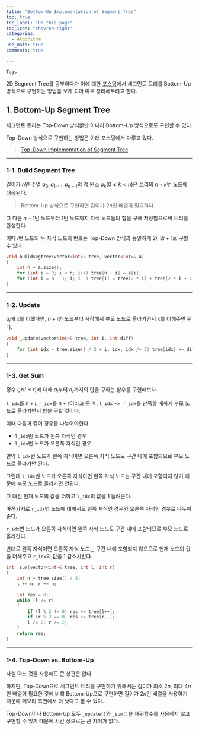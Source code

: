```yaml
---
title: "Bottom-Up Implementation of Segment Tree"
toc: true
toc_label: "On this page"
toc_icon: "chevron-right"
categories:
  - Algorithm
use_math: true
comments: true

---
```


`Tags`

2D Segment Tree를 공부하다가 이에 대한 [포스팅](http://www.secmem.org/blog/2019/11/15/2D-segment-tree/)에서 세그먼트 트리를 Bottom-Up 방식으로 구현하는 방법을 보게 되어 따로 정리해두려고 한다.

## 1. Bottom-Up Segment Tree

세그먼트 트리는 Top-Down 방식뿐만 아니라 Bottom-Up 방식으로도 구현할 수 있다.

Top-Down 방식으로 구현하는 방법은 아래 포스팅에서 다루고 있다.

> [Top-Down Implementation of Segment Tree](https://damo1924.github.io/algorithm/SegmentTree/#2-segment-tree-implementation)

---

### 1-1. Build Segment Tree

길이가 $n$인 수열 $a_0, a_1, \dots, a_{n - 1}$의 각 원소 $a_k$($0 \leq k < n$)은 트리의 $n + k$번 노드에 대응된다.

> Bottom-Up 방식으로 구현하면 길이가 $2n$인 배열이 필요하다.

그 다음 $n - 1$번 노드부터 $1$번 노드까지 자식 노드들의 합을 구해 저장함으로써 트리를 완성한다.

이때 $i$번 노드의 두 자식 노드의 번호는 Top-Down 방식과 동일하게 $2i$, $2i + 1$로 구할 수 있다.

```cpp
void buildSegtree(vector<int>& tree, vector<int>& a)
{
    int n = a.size();
    for (int i = 0; i < n; i++) tree[n + i] = a[i];
    for (int i = n - 1; i; i--) tree[i] = tree[2 * i] + tree[2 * i + 1];
}
```

---

### 1-2. Update

$a_i$에 $x$를 더했다면, $n + i$번 노드부터 시작해서 부모 노드로 올라가면서 $x$를 더해주면 된다.

```cpp
void _update(vector<int>& tree, int i, int diff)
{
    for (int idx = tree.size() / 2 + i; idx; idx /= 2) tree[idx] += diff;
}
```

---

### 1-3. Get Sum

정수 $l, r$($l \leq r$)에 대해 $a_l$부터 $a_r$까지의 합을 구하는 함수를 구현해보자.

`l_idx`를 $n + l$, `r_idx`를 $n + r$이라고 둔 후, `l_idx <= r_idx`를 만족할 때까지 부모 노드로 올라가면서 합을 구할 것이다.

이때 다음과 같이 경우를 나누어야한다.

- `l_idx`번 노드가 왼쪽 자식인 경우
- `l_idx`번 노드가 오른쪽 자식인 경우

만약 `l_idx`번 노드가 왼쪽 자식이면 오른쪽 자식 노드도 구간 내에 포함되므로 부모 노드로 올라가면 된다.

그런데 `l_idx`번 노드가 오른쪽 자식이면 왼쪽 자식 노드는 구간 내에 포함되지 않기 때문에 부모 노드로 올라가면 안된다.

그 대신 현재 노드의 값을 더하고 `l_idx`의 값을 1 늘려준다.

마찬가지로 `r_idx`번 노드에 대해서도 왼쪽 자식인 경우와 오른쪽 자식인 경우로 나누어준다.

`r_idx`번 노드가 오른쪽 자식이면 왼쪽 자식 노드도 구간 내에 포함되므로 부모 노드로 올라간다.

반대로 왼쪽 자식이면 오른쪽 자식 노드는 구간 내에 포함되지 않으므로 현재 노드의 값을 더해주고 `r_idx`의 값을 1 감소시킨다.

```cpp
int _sum(vector<int>& tree, int l, int r)
{
    int n = tree.size() / 2;
    l += n; r += n;
    
    int res = 0;
    while (l <= r)
    {
        if (l % 2 != 0) res += tree[l++];
        if (r % 2 == 0) res += tree[r--];
        l /= 2; r /= 2;
    }
    return res;
}
```

---

### 1-4. Top-Down vs. Bottom-Up

사실 어느 것을 사용해도 큰 상관은 없다.

하지만, Top-Down으로 세그먼트 트리를 구현하기 위해서는 길이가 최소 $2n$, 최대 $4n$인 배열이 필요한 것에 비해 Bottom-Up으로 구현하면 길이가 $2n$인 배열을 사용하기 때문에 메모리 측면에서 더 낫다고 볼 수 있다.

Top-Down이나 Bottom-Up 모두 `_update()`와 `_sum()`을 재귀함수를 사용하지 않고 구현할 수 있기 때문에 시간 상으로는 큰 차이가 없다.

